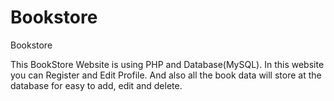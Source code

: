 # Bookstore
Bookstore

This BookStore Website is using PHP and Database(MySQL). In this website you can Register and Edit Profile. And also all the book data will store at the database for easy to add, edit and delete.
<br>

